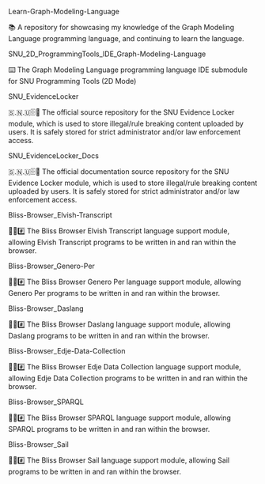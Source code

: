 
Learn-Graph-Modeling-Language

📚️ A repository for showcasing my knowledge of the Graph Modeling Language programming language, and continuing to learn the language. 

SNU_2D_ProgrammingTools_IDE_Graph-Modeling-Language

⌨️ The Graph Modeling Language programming language IDE submodule for SNU Programming Tools (2D Mode)

SNU_EvidenceLocker

🇸.🇳.🇺🗄️💾️ The official source repository for the SNU Evidence Locker module, which is used to store illegal/rule breaking content uploaded by users. It is safely stored for strict administrator and/or law enforcement access.

SNU_EvidenceLocker_Docs

🇸.🇳.🇺🗄️📖️ The official documentation source repository for the SNU Evidence Locker module, which is used to store illegal/rule breaking content uploaded by users. It is safely stored for strict administrator and/or law enforcement access.

Bliss-Browser_Elvish-Transcript

🌳️🌐️#️⃣️ The Bliss Browser Elvish Transcript language support module, allowing Elvish Transcript programs to be written in and ran within the browser.

Bliss-Browser_Genero-Per

🌳️🌐️#️⃣️ The Bliss Browser Genero Per language support module, allowing Genero Per programs to be written in and ran within the browser.

Bliss-Browser_Daslang

🌳️🌐️#️⃣️ The Bliss Browser Daslang language support module, allowing Daslang programs to be written in and ran within the browser.

Bliss-Browser_Edje-Data-Collection

🌳️🌐️#️⃣️ The Bliss Browser Edje Data Collection language support module, allowing Edje Data Collection programs to be written in and ran within the browser.

Bliss-Browser_SPARQL

🌳️🌐️#️⃣️ The Bliss Browser SPARQL language support module, allowing SPARQL programs to be written in and ran within the browser.

Bliss-Browser_Sail

🌳️🌐️#️⃣️ The Bliss Browser Sail language support module, allowing Sail programs to be written in and ran within the browser.

